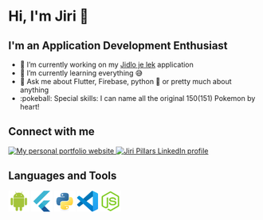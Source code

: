# Hi, I'm Jiri  👋


## I'm an Application Development Enthusiast 
- 🔭 I’m currently working on my [Jidlo je lek]([https://www.youtube.com/c/doctorcode9](https://github.com/Thepilli/jidlo_je_lek)) application
- 🌱 I’m currently learning everything 😅
- 💬 Ask me about Flutter, Firebase, python 🐍 or pretty much about anything 
- :pokeball: Special skills: I can name all the original 150(151) Pokemon by heart!

## Connect with me
<a href="jiri-pillar.web.app" target="_blank">
<img alt="My personal portfolio website" src="https://firebasestorage.googleapis.com/v0/b/my-api-endpoint.appspot.com/o/Zeyada_White.png?alt=media&token=87417724-f261-4f4b-af3a-277eb69902bd" width="24px">
</a>
<a href="www.linkedin.com/in/jiri-pillar-79708b121" target="_blank">
<img alt="Jiri Pillars LinkedIn profile" src="https://firebasestorage.googleapis.com/v0/b/my-api-endpoint.appspot.com/o/linkedin.png?alt=media&token=8bb47b0c-dfce-4ab3-8308-347fdad512d1" width="24px">
</a>

## Languages and Tools
<p>
<img src="https://raw.githubusercontent.com/devicons/devicon/master/icons/android/android-plain.svg" alt="Android Logo" width="42px">
<img src="https://raw.githubusercontent.com/devicons/devicon/master/icons/flutter/flutter-original.svg" alt="Android Logo" width="42px">
<img src="https://raw.githubusercontent.com/devicons/devicon/master/icons/python/python-original.svg" alt="Android Logo" width="42px">
<img src="https://raw.githubusercontent.com/devicons/devicon/master/icons/vscode/vscode-original.svg" alt="html5 Logo" width="42px">

<img src="https://raw.githubusercontent.com/devicons/devicon/master/icons/nodejs/nodejs-original.svg" alt="Android Logo" width="42px">
</p>
